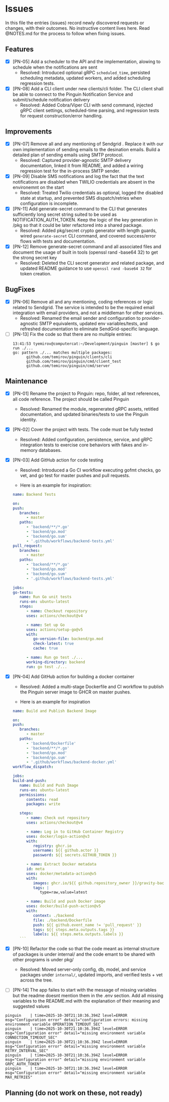 # Issues

In this file the entries (issues) record newly discovered requests or changes, with their outcomes. No instructive content lives here. Read @NOTES.md for the process to follow when fixing issues.

## Features

- [x] [PN-05] Add a scheduler to the API and the implementation, alowing to schedule when the notifications are sent
  - Resolved: Introduced optional gRPC `scheduled_time`, persisted scheduling metadata, updated workers, and added scheduling regression tests.
- [x] [PN-08] Add a CLI client under new clients/cli folder. The CLI client shall be able to connect to the Pinguin Notification Service and submit/schedule notification delivery
  - Resolved: Added Cobra/Viper CLI with send command, injected gRPC client settings, scheduled-time parsing, and regression tests for request construction/error handling.

## Improvements

- [x] [PN-07] Remove all and any mentioning of Sendgrid . Replace it with our own implementation of sending emails to the desination emails. Build a detailed plan of sending emails using SMTP protocol.
  - Resolved: Captured provider-agnostic SMTP delivery documentation, linked it from README, and added a wiring regression test for the in-process SMTP sender.
- [x] [PN-09] Disable SMS notifications and log the fact that the text notifications are disabled when TWILIO credentials are absent in the environemnt on the start
  - Resolved: Treated Twilio credentials as optional, logged the disabled state at startup, and prevented SMS dispatch/retries when configuration is incomplete.
- [x] [PN-11] Add generate-secret command to the CLI that generates sufficiently long secret string suited to be used as NOTIFICATION_AUTH_TOKEN. Keep the logic of the key generation in /pkg so that it could be later refactored into a shared package.
  - Resolved: Added pkg/secret crypto generator with length guards, wired `generate-secret` CLI command, and covered success/error flows with tests and documentation.
- [x] [PN-12] Remove generate-secret command and all associated files and document the usage of built in tools (openssl rand -base64 32) to get the strong secret key
  - Resolved: Deleted the CLI secret generator and related package, and updated README guidance to use `openssl rand -base64 32` for token creation.

## BugFixes

- [x] [PN-06] Remove all and any mentioning, coding references or logic related to Sendgrid. The service is intended to be the required email integration with email providers, and not a middleman for other services.
  - Resolved: Renamed the email sender and configuration to provider-agnostic SMTP equivalents, updated env variables/tests, and refreshed documentation to eliminate SendGrid-specific language.
- [ ] [PN-13] Fix the code so that there are no multiple entries:
   ```
   13:41:53 tyemirov@computercat:~/Development/pinguin [master] $ go run ./...
   go: pattern ./... matches multiple packages:
         github.com/temirov/pinguin/clients/cli
         github.com/temirov/pinguin/cmd/client_test
         github.com/temirov/pinguin/cmd/server
   ```

## Maintenance

- [x] [PN-01] Rename the project to Pinguin: repo, folder, all text references, all code reference. The project should be called Pinguin
  - Resolved: Renamed the module, regenerated gRPC assets, retitled documentation, and updated binaries/tests to use the Pinguin identity.
- [x] [PN-02] Cover the project with tests. The code must be fully tested
  - Resolved: Added configuration, persistence, service, and gRPC integration tests to exercise core behaviors with fakes and in-memory databases.
- [x] [PN-03] Add GitHub action for code testing
  - Resolved: Introduced a Go CI workflow executing gofmt checks, go vet, and go test for master pushes and pull requests.

  - Here is an example for inspiration:

  ```yaml
  name: Backend Tests

  on:
  push:
     branches:
        - master
     paths:
        - 'backend/**/*.go'
        - 'backend/go.mod'
        - 'backend/go.sum'
        - '.github/workflows/backend-tests.yml'
  pull_request:
     branches:
        - master
     paths:
        - 'backend/**/*.go'
        - 'backend/go.mod'
        - 'backend/go.sum'
        - '.github/workflows/backend-tests.yml'

  jobs:
  go-tests:
     name: Run Go unit tests
     runs-on: ubuntu-latest
     steps:
        - name: Checkout repository
        uses: actions/checkout@v4

        - name: Set up Go
        uses: actions/setup-go@v5
        with:
           go-version-file: backend/go.mod
           check-latest: true
           cache: true

        - name: Run go test ./...
        working-directory: backend
        run: go test ./...

  ```

- [x] [PN-04] Add GitHub action for building a docker container
  - Resolved: Added a multi-stage Dockerfile and CI workflow to publish the Pinguin server image to GHCR on master pushes.

  - Here is an example for inspiration

  ````yaml
  name: Build and Publish Backend Image

  on:
  push:
     branches:
        - master
     paths:
        - 'backend/Dockerfile'
        - 'backend/**/*.go'
        - 'backend/go.mod'
        - 'backend/go.sum'
        - '.github/workflows/backend-docker.yml'
  workflow_dispatch:

  jobs:
  build-and-push:
     name: Build and Push Image
     runs-on: ubuntu-latest
     permissions:
        contents: read
        packages: write

     steps:
        - name: Check out repository
        uses: actions/checkout@v4

        - name: Log in to GitHub Container Registry
        uses: docker/login-action@v3
        with:
           registry: ghcr.io
           username: ${{ github.actor }}
           password: ${{ secrets.GITHUB_TOKEN }}

        - name: Extract Docker metadata
        id: meta
        uses: docker/metadata-action@v5
        with:
           images: ghcr.io/${{ github.repository_owner }}/gravity-backend
           tags: |
              type=raw,value=latest

        - name: Build and push Docker image
        uses: docker/build-push-action@v5
        with:
           context: ./backend
           file: ./backend/Dockerfile
           push: ${{ github.event_name != 'pull_request' }}
           tags: ${{ steps.meta.outputs.tags }}
           labels: ${{ steps.meta.outputs.labels }}
     ```
  ````

- [x] [PN-10] Refactor the code so that the code meant as internal structure of packages is under internal/ and the code emant to be shared with other programs is under pkg/
  - Resolved: Moved server-only config, db, model, and service packages under `internal/`, updated imports, and verified tests + vet across the tree.
- [ ] [PN-14] The app failes to start with the message of missing variables but the readme doesnt mention them in the .env section. Add all missing variables to the README.md with the explanation of their meaning and suggested values
```
pinguin    | time=2025-10-30T21:10:36.394Z level=ERROR msg="Configuration error" detail="configuration errors: missing environment variable OPERATION_TIMEOUT_SEC"
pinguin    | time=2025-10-30T21:10:36.394Z level=ERROR msg="Configuration error" detail="missing environment variable CONNECTION_TIMEOUT_SEC"
pinguin    | time=2025-10-30T21:10:36.394Z level=ERROR msg="Configuration error" detail="missing environment variable RETRY_INTERVAL_SEC"
pinguin    | time=2025-10-30T21:10:36.394Z level=ERROR msg="Configuration error" detail="missing environment variable GRPC_AUTH_TOKEN"
pinguin    | time=2025-10-30T21:10:36.394Z level=ERROR msg="Configuration error" detail="missing environment variable MAX_RETRIES"
```

## Planning (do not work on these, not ready)
